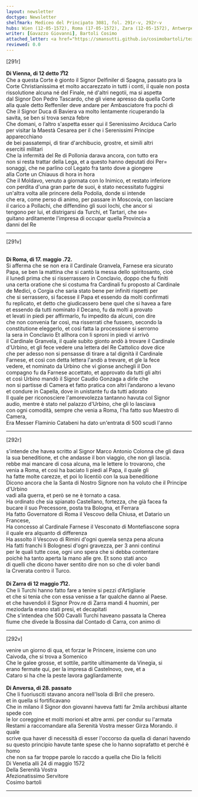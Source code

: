 ```yaml
---
layout: newsletter
doctype: Newsletter
shelfmark: Mediceo del Principato 3081, fol. 291r-v, 292r-v
hubs: Wien (12-05-1572), Roma (17-05-1572), Zara (12-05-1572), Antwerpen (28-05-1572)
writer: [Gavazzo Giovanni], Bartoli Cosimo
attached_letter: <a href="https://smansutti.github.io/cosimobartoli/texts/2981_029,2981_031/">2981_029,2981_031</a>
reviewed: 0.0
---
```


[291r]  
  
  
<strong>Di Vienna, di 12 detto 7̅12</strong>  
Che a questa Corte è gionto il Signor Delfiniler di Spagna, passato pra la  
Corte Christianissima et molto accarezzato in tutti i conti, il quale non posta  
rissolutione alcuna né del Finale, né d'altri negotii, ma si aspetta  
dal Signor Don Pedro Tascardo, che gli viene apresso da quella Corte  
alla quale detto Reffeniler deve andare per Ambasciatore fra pochi dì  
Che il Signor Duca di Baviera va molto lentamente ricuperando la  
savita, se ben si trova senza febre  
Che domani, o l’altro s'aspetta esser qui il Serenissimo Arciduca Carlo  
per visitar la Maestà Cesarea per il che i Serenissimi Principe apparecchiano  
de bei passatempi, di tirar d'archibucio, grostre, et simili altri  
esercitii militari  
Che la infermità del Re di Pollonia darava ancora, con tutto era  
non si resta trattar della Lega, et a questo hanno deputati doi Per=  
sonaggi, che ne parlino col Legato fra tanto dove a giongere  
alla Corte un Chiauus di hora in hora  
Che il Moldavo, venuto a giornata con lo Inimico, et restato inferiore  
con perdita d'una gran parte de suoi, è stato necessitato fuggirsi  
un'altra volta alle princere della Podolia, donde si intende  
che era, come perso di animo, per passare in Moscovia, con lasciare  
il carico a Pollachi, che diffendino gli suoi lochi, che ancor si  
tengono per lui, et distrigarsi da Turchi, et Tartari, che se=  
guitano arditamente l'impresa di occupar quella Provincia a  
danni del Re  
  
---  

[291v]  
  
  
<br/><strong>Di Roma, di 17. maggio .72.</strong>  
Si afferma che se non era il Cardinale Granvela, Farnese era sicurato  
Papa, se ben la mattina che si cantò la messa dello spiritosanto, cioè  
il lunedì prima che si risserrassero in Conclavio, doppo che fu finiti  
una certa oratione che si costuma fra Cardinali fu proposto al Cardinale  
de Medici, o Corgia che saria stato bene per infiniti rispetti per  
che si serrassero, si facesse il Papa et essendo da molti confirmati  
fu replicato, et detto che giudicassero bene quel che si havea a fare  
et essendo da tutti nominato il Decano, fu da molti a provato  
et levati in piedi per affirmarlo, fu impedito da alcuni, con dire  
che non convenia far così, ma risserrati che fussero, secondo la  
constitutione eleggerlo, et così fatta la processione si serrorno  
la sera in Conclavio Et allhora con li sproni in piedi vi arrivò  
il Cardinale Granvela, il quale subito gionto andò à trovare il Cardinale  
d'Urbino, et gli fece vedere una lettera del Re Cattolico dove dice  
che per adesso non si pensasse di tirare a tal dignità il Cardinale  
Farnese, et così con detta lettera l'andò a trevare, et gle la fece  
vedere, et nominato da Urbino che vi gionse anchegli il Don  
compagno fu da Farnese accettato, et approvato da tutti gli altri  
et così Urbino mandò il Signor Caudio Gonzaga a dirle che  
non si partisse di Camera et fatto pratica con altri l’andarono a levano  
et condure in Capella, dove in unistante fu da tutti adorato  
Il quale per riconosciere l'amorevolezza tantanno havuta col Signor  
audio, mentre è stato nel palazzo d'Urbino, che gli lo lasciava  
con ogni comodità, sempre che venia a Roma, l'ha fatto suo Maestro di Camera,  
Era Messer Flaminio Catabeni ha dato un'entrata di 500 scudi l'anno  
  
---  

[292r]  
  
  
s'intende che havea scritto al Signor Marco Antonio Colonna che gli dava  
la sua beneditione, et che andasse il bon viaggio, che non gli lascia.  
rebbe mai mancare di cosa alcuna, ma le lettere lo trovarono, che  
venia a Roma, et così ha baciato li piedi al Papa, il quale gli  
ha fatte molte carezze, et poi lo licentiò con la sua beneditione  
Dicono ancora che la Santa di Nostro Signore non ha voluto che il Principe d'Urbino  
vadi alla guerra, et però se ne è tornato a casa.  
Ha ordinato che sia spianato Castellano, fortezza, che già facea fa  
bucare il suo Precessore, posta tra Bologna, et Ferrara  
Ha fatto Governatore di Roma il Vescovo della Chiusa, et Datario un Francese,  
Ha concesso al Cardinale Farnese il Vesconato di Montefiascone sopra  
il quale era alquanto di differenza  
Ha assolto il Vescovo di Rimini d'ogni querela senza pena alcuna  
Ha fatti franchi li Bolognesi d'ogni gravezza, per 3 anni continui  
per le quali tutte cose, ogni uno spera che si debba contentare  
poichè ha tanto aperta la mano alle gre. Et sono stati anco  
di quelli che dicono haver sentito dire non so che di voler bandi  
la Crverata contro il Turco.  
<br/><strong>Di Zarra di 12 maggio 7̅12.</strong>  
Che li Turchi hanno fatto fare a tenire si pezzi d'Artigliarie  
et che si tenia che con essa venisse a far qualche danno al Paese.  
et che havendoli il Signor Prov.re di Zarra mandi 4 huomini, per  
meziodarla erano stati presi, et decapitati  
Che s'intendea che 500 Cavalli Turchi haveano passata la Cherea  
fiume che divede la Bossina dal Contado di Carra, con animo di  
  
---  

[292v]  
  
  
venire un giorno di qua, et forzar le Princere, insieme con uno  
Caivoda, che si trova a Somenico  
Che le galee grosse, et sottile, partite ultimamente da Vinegia, si  
erano fermate qui, per la impresa di Castelnovo, ove, et a  
Cataro si ha che la peste lavora gagliardamente  
<br/><strong>Di Anversa, di 28. passato</strong>  
Che li fuoriusciti stavano ancora nell'Isola di Bril che presero.  
et in quella si fortificavano  
Che in milano il Signor don giovanni haveva fatti far 2mila archibusi altante spede con  
le lor coreggine et molti morioni et altre armi. per condur su l'armata  
Restami a raccomandare alla Serenità Vostra messer Girza Morando. il quale  
scrive qua haver di necessità di esser l'occorso da quella di danari havendo  
su questo principio havute tante spese che lo hanno soprafatto et perché è homo  
che non sa far troppe parole lo raccdo a quella che Dio la feliciti  
Di Venetia alli 24 di maggio 1572  
Della Serenità Vostra  
Afezionatissimo Servitore  
Cosimo bartoli  
  
---  

